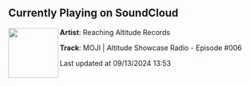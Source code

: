 ## Currently Playing on SoundCloud

[<img align="left" width="100" src="https://i1.sndcdn.com/artworks-J7hkKyNWRMyD15Cm-Nfy7DQ-t500x500.jpg">](https://soundcloud.com/reachingaltituderecords/moji-altitude-showcase-radio-episode-006)

**Artist**: Reaching Altitude Records 

**Track**: MOJI | Altitude Showcase Radio - Episode #006

Last updated at 09/13/2024 13:53
